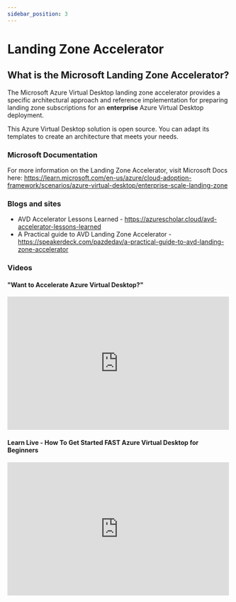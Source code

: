 ```yaml
---
sidebar_position: 3
---
```


# Landing Zone Accelerator

## What is the Microsoft Landing Zone Accelerator?

The Microsoft Azure Virtual Desktop landing zone accelerator provides a specific architectural approach and reference implementation for preparing landing zone subscriptions for an **enterprise** Azure Virtual Desktop deployment.

This Azure Virtual Desktop solution is open source. You can adapt its templates to create an architecture that meets your needs.

### Microsoft Documentation

For more information on the Landing Zone Accelerator, visit Microsoft Docs here: https://learn.microsoft.com/en-us/azure/cloud-adoption-framework/scenarios/azure-virtual-desktop/enterprise-scale-landing-zone

### Blogs and sites

- AVD Accelerator Lessons Learned - https://azurescholar.cloud/avd-accelerator-lessons-learned
- A Practical guide to AVD Landing Zone Accelerator - https://speakerdeck.com/pazdedav/a-practical-guide-to-avd-landing-zone-accelerator
### Videos

#### "Want to Accelerate Azure Virtual Desktop?"

<iframe width="500" height="300" src="https://www.youtube.com/embed/yTbFkQqLGqM" title="Want To Accelerate Azure Virtual Desktop?" frameborder="0" allow="accelerometer; autoplay; clipboard-write; encrypted-media; gyroscope; picture-in-picture; web-share" referrerpolicy="strict-origin-when-cross-origin" allowfullscreen></iframe>


#### Learn Live - How To Get Started FAST Azure Virtual Desktop for Beginners


<iframe width="500" height="300" src="https://www.youtube.com/embed/7fxopmNl5C0" title="Learn Live - How To Get Started FAST Azure Virtual Desktop for Beginners" frameborder="0" allow="accelerometer; autoplay; clipboard-write; encrypted-media; gyroscope; picture-in-picture; web-share" referrerpolicy="strict-origin-when-cross-origin" allowfullscreen></iframe>